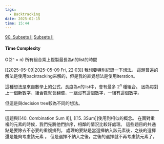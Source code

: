 ```yaml
---
tags:
  - Backtracking
date: 2025-02-15
time: 15:44
---
```

[90. Subsets II](https://leetcode.com/problems/subsets-ii/)
[Subsets II](https://neetcode.io/problems/subsets-ii)

#### Time Complexity
O(2ⁿ × n)
所有組合乘上複製最長為n的list的時間

[[2025-05-09|2025-05-09 Fri, 22:03]]
我想要特別紀錄一下想法。
這題普遍的解法是使用backtracking來解的，但是我的直覺想法是使用iteration。

這種想法是來自數學上的公式，長度為n的list中，會有最多 $2^n$ 種組合。
因為每對上一個新數字，組合數就會翻倍，一組沒有這個數字，一組有這個數字。

但這是與decision tree較為不同的想法。

---

這題與[[40. Combination Sum II]], [[15. 3Sum]]使用到相似的概念。
在面對重複的元素的時候，我們先將他們排序，相鄰的情況比較好處理。
這些題目的共通點是要除去不必要的重複排列。
處理的要點是當選擇納入該元素後，之後的選擇還是能夠考慮該元素 。
但是選擇不納入之後，之後的選擇就不再考慮該元素了。


